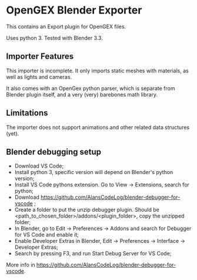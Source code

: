 # OpenGEX Blender Exporter

This contains an Export plugin for OpenGEX files. 

Uses python 3. Tested with Blender 3.3.

## Importer Features

This importer is incomplete. It only imports static meshes with materials, as well as lights and cameras.

It also comes with an OpenGex python parser, which is separate from Blender plugin itself, and a very (very) barebones math library.

## Limitations

The importer does not support animations and other related data structures (yet).

## Blender debugging setup

- Download VS Code;
- Install python 3, specific version will depend on Blender's python version;
- Install VS Code pythons extension. Go to View -> Extensions, search for python;
- Download https://github.com/AlansCodeLog/blender-debugger-for-vscode ;
- Create a folder to put the unzip debugger plugin. Should be <path_to_chosen_folder>/addons/<plugin_folder>, copy the unzipped folder;
- In Blender, go to Edit -> Preferences -> Addons and search for Debugger for VS Code and enable it;
- Enable Developer Extras in Blender, Edit -> Preferences -> Interface -> Developer Extras;
- Search by pressing F3, and run Start Debug Server for VS Code;

More info in https://github.com/AlansCodeLog/blender-debugger-for-vscode.


